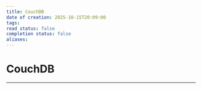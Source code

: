 ```yaml
---
title: CouchDB
date of creation: 2025-10-15T20:09:00
tags:
read status: false
completion status: false
aliases:
---
```

# CouchDB
---

